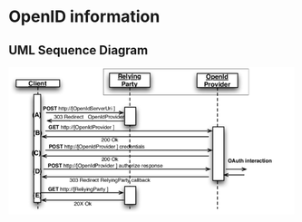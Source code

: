 # OpenID information
## UML Sequence Diagram
<img src="./OpenID-abstract-protocol-sequence-diagram.png" />
